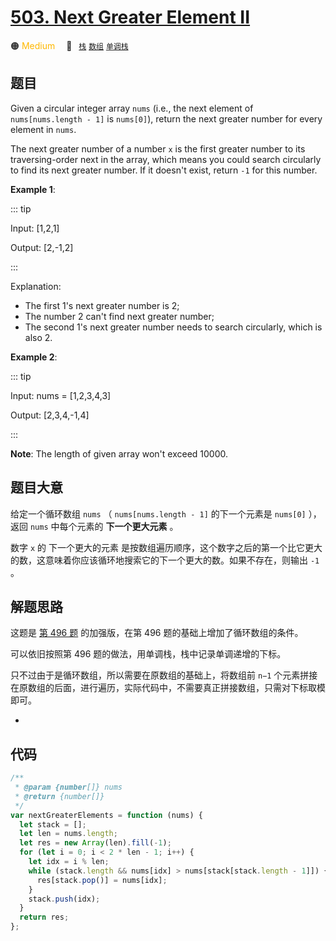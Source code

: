 # [503. Next Greater Element II](https://leetcode.com/problems/next-greater-element-ii/)

🟠 <font color=#ffb800>Medium</font>&emsp; 🔖&ensp; [`栈`](/leetcode/outline/tag/stack.md) [`数组`](/leetcode/outline/tag/array.md) [`单调栈`](/leetcode/outline/tag/monotonic-stack.md)

## 题目

Given a circular integer array `nums` (i.e., the next element of `nums[nums.length - 1]` is `nums[0]`), return the next greater number for every element in `nums`.

The next greater number of a number `x` is the first greater number to its traversing-order next in the array, which means you could search circularly to find its next greater number. If it doesn't exist, return `-1` for this number.

**Example 1**:

::: tip

Input: [1,2,1]

Output: [2,-1,2]

:::

Explanation:

- The first 1's next greater number is 2;
- The number 2 can't find next greater number;
- The second 1's next greater number needs to search circularly, which is also 2.

**Example 2**:

::: tip

Input: nums = [1,2,3,4,3]

Output: [2,3,4,-1,4]

:::

**Note**: The length of given array won't exceed 10000.

## 题目大意

给定一个循环数组 `nums` （ `nums[nums.length - 1]` 的下一个元素是 `nums[0]` ），返回 `nums` 中每个元素的 **下一个更大元素** 。

数字 `x` 的 下一个更大的元素 是按数组遍历顺序，这个数字之后的第一个比它更大的数，这意味着你应该循环地搜索它的下一个更大的数。如果不存在，则输出 `-1` 。

## 解题思路

这题是 [第 496 题](./0496.md) 的加强版，在第 496 题的基础上增加了循环数组的条件。

可以依旧按照第 496 题的做法，用单调栈，栈中记录单调递增的下标。

只不过由于是循环数组，所以需要在原数组的基础上，将数组前 `n−1` 个元素拼接在原数组的后面，进行遍历，实际代码中，不需要真正拼接数组，只需对下标取模即可。

-

## 代码

```javascript
/**
 * @param {number[]} nums
 * @return {number[]}
 */
var nextGreaterElements = function (nums) {
  let stack = [];
  let len = nums.length;
  let res = new Array(len).fill(-1);
  for (let i = 0; i < 2 * len - 1; i++) {
    let idx = i % len;
    while (stack.length && nums[idx] > nums[stack[stack.length - 1]]) {
      res[stack.pop()] = nums[idx];
    }
    stack.push(idx);
  }
  return res;
};
```
